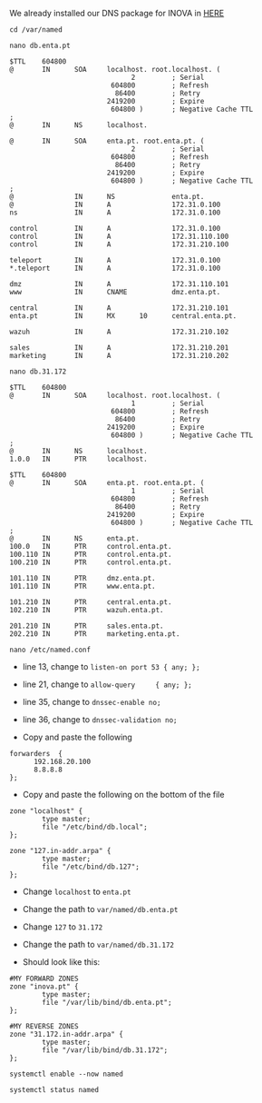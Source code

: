 We already installed our DNS package for INOVA in [HERE](https://github.com/rodrigobosilva/ProjectAWS/tree/main/2.%20Part%20A#enta)

```
cd /var/named
```
```
nano db.enta.pt
```
```
$TTL    604800
@       IN      SOA     localhost. root.localhost. (
                              2         ; Serial
                         604800         ; Refresh
                          86400         ; Retry
                        2419200         ; Expire
                         604800 )       ; Negative Cache TTL
;
@       IN      NS      localhost.
```
```
@       IN      SOA     enta.pt. root.enta.pt. (
                              2         ; Serial
                         604800         ; Refresh
                          86400         ; Retry
                        2419200         ; Expire
                         604800 )       ; Negative Cache TTL
;
@               IN      NS              enta.pt.
@               IN      A               172.31.0.100
ns              IN      A               172.31.0.100

control         IN      A               172.31.0.100
control         IN      A               172.31.110.100
control         IN      A               172.31.210.100

teleport        IN      A               172.31.0.100
*.teleport      IN      A               172.31.0.100

dmz             IN      A               172.31.110.101
www             IN      CNAME           dmz.enta.pt.

central         IN      A               172.31.210.101
enta.pt         IN      MX      10      central.enta.pt.

wazuh           IN      A               172.31.210.102

sales           IN      A               172.31.210.201
marketing       IN      A               172.31.210.202
```
```
nano db.31.172
```
```
$TTL    604800
@       IN      SOA     localhost. root.localhost. (
                              1         ; Serial
                         604800         ; Refresh
                          86400         ; Retry
                        2419200         ; Expire
                         604800 )       ; Negative Cache TTL
;
@       IN      NS      localhost.
1.0.0   IN      PTR     localhost.
```
```
$TTL    604800
@       IN      SOA     enta.pt. root.enta.pt. (
                              1         ; Serial
                         604800         ; Refresh
                          86400         ; Retry
                        2419200         ; Expire
                         604800 )       ; Negative Cache TTL
;
@       IN      NS      enta.pt.
100.0   IN      PTR     control.enta.pt.
100.110 IN      PTR     control.enta.pt.
100.210 IN      PTR     control.enta.pt.

101.110 IN      PTR     dmz.enta.pt.
101.110 IN      PTR     www.enta.pt.

101.210 IN      PTR     central.enta.pt.
102.210 IN      PTR     wazuh.enta.pt.

201.210 IN      PTR     sales.enta.pt.
202.210 IN      PTR     marketing.enta.pt.
```
```
nano /etc/named.conf
```
* line 13, change to `listen-on port 53 { any; };`
* line 21, change to `allow-query     { any; };`
* line 35, change to `dnssec-enable no;`
* line 36, change to `dnssec-validation no;`

* Copy and paste the following
```
forwarders  {
      192.168.20.100
      8.8.8.8
};
```
* Copy and paste the following on the bottom of the file
```
zone "localhost" {
        type master;
        file "/etc/bind/db.local";
};

zone "127.in-addr.arpa" {
        type master;
        file "/etc/bind/db.127";
};

```
* Change `localhost` to `enta.pt`
* Change the path to `var/named/db.enta.pt`
* Change `127` to `31.172`
* Change the path to `var/named/db.31.172`

* Should look like this:
```
#MY FORWARD ZONES
zone "inova.pt" {
        type master;
        file "/var/lib/bind/db.enta.pt";
};

#MY REVERSE ZONES
zone "31.172.in-addr.arpa" {
        type master;
        file "/var/lib/bind/db.31.172";
};
```
```
systemctl enable --now named
```
```
systemctl status named
```
